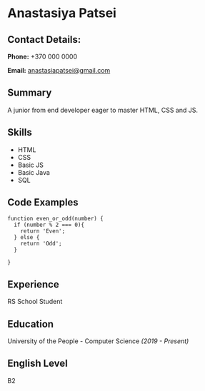 # Anastasiya Patsei 

## Contact Details:

**Phone:** +370 000 0000

**Email:** anastasiapatsei@gmail.com

## Summary

A junior from end developer eager to master HTML, CSS and JS.

## Skills

* HTML
* CSS
* Basic JS
* Basic Java
* SQL

## Code Examples

```
function even_or_odd(number) {
  if (number % 2 === 0){
    return 'Even';
  } else {
    return 'Odd';
  }
  
}
```


## Experience 

RS School Student

## Education

University of the People - Computer Science *(2019 - Present)*

## English Level

B2
